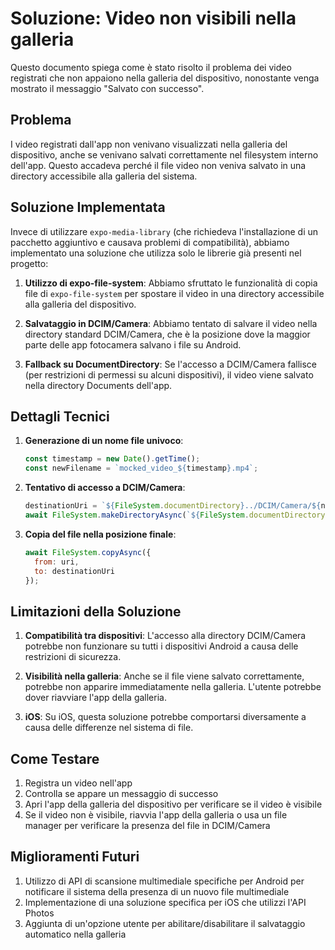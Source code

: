 # Soluzione: Video non visibili nella galleria

Questo documento spiega come è stato risolto il problema dei video registrati che non appaiono nella galleria del dispositivo, nonostante venga mostrato il messaggio "Salvato con successo".

## Problema

I video registrati dall'app non venivano visualizzati nella galleria del dispositivo, anche se venivano salvati correttamente nel filesystem interno dell'app. Questo accadeva perché il file video non veniva salvato in una directory accessibile alla galleria del sistema.

## Soluzione Implementata

Invece di utilizzare `expo-media-library` (che richiedeva l'installazione di un pacchetto aggiuntivo e causava problemi di compatibilità), abbiamo implementato una soluzione che utilizza solo le librerie già presenti nel progetto:

1. **Utilizzo di expo-file-system**: Abbiamo sfruttato le funzionalità di copia file di `expo-file-system` per spostare il video in una directory accessibile alla galleria del dispositivo.

2. **Salvataggio in DCIM/Camera**: Abbiamo tentato di salvare il video nella directory standard DCIM/Camera, che è la posizione dove la maggior parte delle app fotocamera salvano i file su Android.

3. **Fallback su DocumentDirectory**: Se l'accesso a DCIM/Camera fallisce (per restrizioni di permessi su alcuni dispositivi), il video viene salvato nella directory Documents dell'app.

## Dettagli Tecnici

1. **Generazione di un nome file univoco**:
   ```javascript
   const timestamp = new Date().getTime();
   const newFilename = `mocked_video_${timestamp}.mp4`;
   ```

2. **Tentativo di accesso a DCIM/Camera**:
   ```javascript
   destinationUri = `${FileSystem.documentDirectory}../DCIM/Camera/${newFilename}`;
   await FileSystem.makeDirectoryAsync(`${FileSystem.documentDirectory}../DCIM/Camera`, { intermediates: true });
   ```

3. **Copia del file nella posizione finale**:
   ```javascript
   await FileSystem.copyAsync({
     from: uri,
     to: destinationUri
   });
   ```

## Limitazioni della Soluzione

1. **Compatibilità tra dispositivi**: L'accesso alla directory DCIM/Camera potrebbe non funzionare su tutti i dispositivi Android a causa delle restrizioni di sicurezza.

2. **Visibilità nella galleria**: Anche se il file viene salvato correttamente, potrebbe non apparire immediatamente nella galleria. L'utente potrebbe dover riavviare l'app della galleria.

3. **iOS**: Su iOS, questa soluzione potrebbe comportarsi diversamente a causa delle differenze nel sistema di file.

## Come Testare

1. Registra un video nell'app
2. Controlla se appare un messaggio di successo
3. Apri l'app della galleria del dispositivo per verificare se il video è visibile
4. Se il video non è visibile, riavvia l'app della galleria o usa un file manager per verificare la presenza del file in DCIM/Camera

## Miglioramenti Futuri

1. Utilizzo di API di scansione multimediale specifiche per Android per notificare il sistema della presenza di un nuovo file multimediale
2. Implementazione di una soluzione specifica per iOS che utilizzi l'API Photos
3. Aggiunta di un'opzione utente per abilitare/disabilitare il salvataggio automatico nella galleria